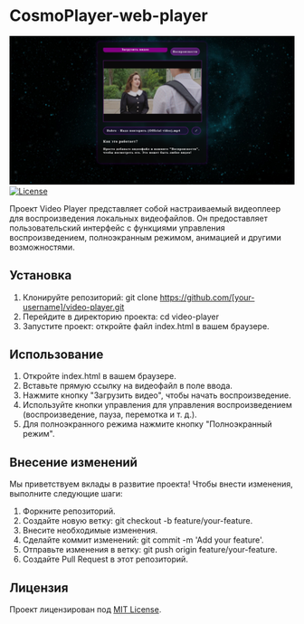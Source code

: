# CosmoPlayer-web-player
![cosmoplayer](https://github.com/SerGioPlay01/CosmoPlayer-web-player/blob/main/CosmoPlayer-web-player.png?raw=true)
[![License](https://img.shields.io/badge/license-MIT-blue.svg)](https://opensource.org/licenses/MIT)

Проект Video Player представляет собой настраиваемый видеоплеер для воспроизведения локальных видеофайлов. Он предоставляет пользовательский интерфейс с функциями управления воспроизведением, полноэкранным режимом, анимацией и другими возможностями.

## Установка

1. Клонируйте репозиторий: git clone https://github.com/[your-username]/video-player.git
2. Перейдите в директорию проекта: cd video-player
3. Запустите проект: откройте файл index.html в вашем браузере.

## Использование

1. Откройте index.html в вашем браузере.
2. Вставьте прямую ссылку на видеофайл в поле ввода.
3. Нажмите кнопку "Загрузить видео", чтобы начать воспроизведение.
4. Используйте кнопки управления для управления воспроизведением (воспроизведение, пауза, перемотка и т. д.).
5. Для полноэкранного режима нажмите кнопку "Полноэкранный режим".

## Внесение изменений

Мы приветствуем вклады в развитие проекта! Чтобы внести изменения, выполните следующие шаги:

1. Форкните репозиторий.
2. Создайте новую ветку: git checkout -b feature/your-feature.
3. Внесите необходимые изменения.
4. Сделайте коммит изменений: git commit -m 'Add your feature'.
5. Отправьте изменения в ветку: git push origin feature/your-feature.
6. Создайте Pull Request в этот репозиторий.

## Лицензия

Проект лицензирован под [MIT License](LICENSE).


